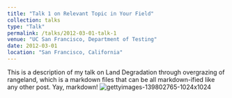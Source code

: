 ```yaml
---
title: "Talk 1 on Relevant Topic in Your Field"
collection: talks
type: "Talk"
permalink: /talks/2012-03-01-talk-1
venue: "UC San Francisco, Department of Testing"
date: 2012-03-01
location: "San Francisco, California"
---
```


This is a description of my talk on Land Degradation through overgrazing of rangeland, which is a markdown files that can be all markdown-ified like any other post. Yay, markdown!
![gettyimages-139802765-1024x1024](https://github.com/yemioke/yemioke.github.io/assets/33956629/a473f96f-6cb0-4bf9-b548-17b221a828e2)
